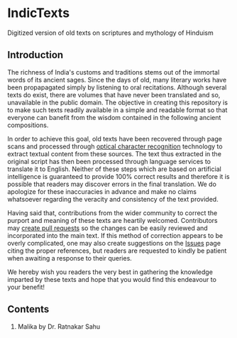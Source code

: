 # IndicTexts
Digitized version of old texts on scriptures and mythology of Hinduism

## Introduction
The richness of India's customs and traditions stems out of the immortal words of its ancient sages. Since the days of old, many literary works have been propapagated simply by listening to oral recitations. Although several texts do exist, there are volumes that have never been translated and so, unavailable in the public domain. The objective in creating this repository is to make such texts readily available in a simple and readable format so that everyone can banefit from the wisdom contained in the following ancient compositions. 

In order to achieve this goal, old texts have been recovered through page scans and processed through [optical character recognition](https://en.wikipedia.org/wiki/Optical_character_recognition) technology to extract textual content from these sources. The text thus extracted in the original script has then been processed through language services to translate it to English. Neither of these steps which are based on artificial intelligence is guaranteed to provide 100% correct results and therefore it is possible that readers may discover errors in the final translation. We do apologize for these inaccuracies in advance and make no claims whatsoever regarding the veracity and consistency of the text provided.

Having said that, contributions from the wider community to correct the purport and meaning of these texts are heartily welcomed. Contributors may [create pull requests](https://docs.github.com/en/pull-requests/collaborating-with-pull-requests/proposing-changes-to-your-work-with-pull-requests/creating-a-pull-request) so the changes can be easily reviewed and incorporated into the main text. If this method of correction appears to be overly complicated, one may also create suggestions on the [Issues](https://github.com/DuttaSoumya/IndicTexts/issues) page citing the proper references, but readers are requested to kindly be patient when awaiting a response to their queries.

We hereby wish you readers the very best in gathering the knowledge imparted by these texts and hope that you would find this endeavour to your benefit!

## Contents
1. Malika by Dr. Ratnakar Sahu
